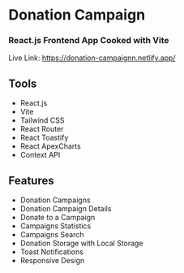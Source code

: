 
# Donation Campaign 
### React.js Frontend App Cooked with Vite

Live Link: https://donation-campaignn.netlify.app/

## Tools

- React.js
- Vite
- Tailwind CSS
- React Router
- React Toastify
- React ApexCharts
- Context API

## Features

- Donation Campaigns
- Donation Campaign Details
- Donate to a Campaign
- Campaigns Statistics
- Campaigns Search
- Donation Storage with Local Storage
- Toast Notifications
- Responsive Design
